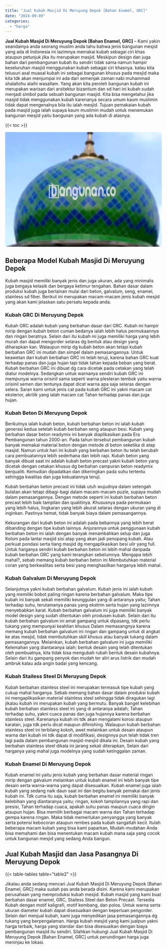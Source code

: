 ```yaml
---
title: "Jual Kubah Masjid Di Meruyung Depok [Bahan Enamel, GRC]"
date: "2024-09-09"
categories: 
  - "harga"
---
```


**Jual Kubah Masjid Di Meruyung Depok \[Bahan Enamel, GRC\]** – Kami yakin seandainya anda seorang muslim anda tahu bahwa jenis bangunan mesjid yang ada di Indonesia ini lazimnya memakai kubah sebagai ciri khas ataupun petunjuk jika itu merupakan masjid. Meskipun design dan juga bahan dari pembangunan kubah itu sendiri tidak sama namun hampir keseluruhan masjid menggunakan kubah sebagai ciri khasnya. kalau kita telusuri asal muasal kubah ini sebagai bangunan khusus pada mesjid maka kita tdk akan menjumpai ini ada dari semenjak zaman nabi muhammad shalallohu alaihi wasallam. Yang akan kita peroleh bangunan kubah ini merupakan warisan dari arsitektur bizantium dan sd hari ini kubah sudah menjadi simbol pada sebuah bangunan masjid. Kita bisa mengetahui jika masjid tidak menggunakan kubah karenanya secara umum kaum muslimin tidak dapat mengenalnya bila itu ialah mesjid. Tujuan pemakaian kubah pada masjid juga ialah supaya kaum muslimin mudah untuk menemukan bangunan mesjid yaitu bangunan yang ada kubah di atasnya.

{{< toc >}}

![Jual Kubah Masjid Di Meruyung Depok [Bahan Enamel, GRC]](/images/jual-kubah-masjid-22.png)

## Beberapa Model Kubah Masjid Di Meruyung Depok

Kubah masjid memiliki banyak jenis dan juga ukuran, ada yang minimalis juga bergaya kelasik dan bergaya ketimur tengahan. Bahan dasar dalam produksi kubah juga berlainan mulai dari beton, galvalum, seng, enamel, stainless sd fiber. Berikut ini merupakan macam-macam jenis kubah mesjid yang akan kami jelaskan satu persatu kepada anda.

### Kubah GRC Di Meruyung Depok

Kubah GRC adalah kubah yang berbahan dasar dari GRC. Kubah ini hampir mirip dengan kubah beton cuman bedanya ialah lebih halus permukaannya dan ringan beratnya. Selain dari itu kubah ini juga memiliki harga yang lebih murah dan dapat mengorder selaras dg bentuk atau design yang diharapkan kan. Walaupun mirip dg kubah beton akan tetapi kubah berbahan GRC ini mudah dan simpel dalam pemasangannya. Untuk keawetan dari kubah berbahan GRC ini telah teruji, karena bahan GRC kuat terhadap panas dan juga hujan tapi tidak tahan kepada beban yang berat. Kubah berbahan GRC ini dibuat dg cara dicetak pada cetakan yang telah diatur modelnya. Sedangkan untuk warnanya sendiri kubah GRC ini mempunyai warna orisinil sama seperti warna plesteran tembok yaitu warna orisinil semen dan tentunya dapat dicat warna apa saja selaras dengan selera. Saran kami untuk jenis cat pada kubah GRC ini yakni macam cat eksterior, akrilik yang ialah macam cat Tahan terhadap panas dan juga hujan.

### Kubah Beton Di Meruyung Depok

Berikutnya ialah kubah beton, kubah berbahan beton ini ialah kubah generasi kedua setelah kubah berbahan seng ataupun besi. Kubah yang berbahan dasar beton readymix ini banyak diaplikasikan pada Era Pembangunan tahun 2000-an. Pada tahun tersebut pembangunan kubah banyak memakai material beton dengan metode di beton seketika di atap masjid. Namun untuk hari ini kubah yang berbahan beton itu telah berubah cara pembuatannya lebih sederhana dan lebih rapi. Kubah beton yang banyak dibuat saat ini adalah kubah beton precast yakni kubah beton yang dicetak dengan cetakan khusus dg berbahan campuran beton readymix berqualiti. Kemudian dipadatkan dan dikeringkan pada suhu tertentu sehingga kwalitas dan juga kekuatannya teruji.

Kubah berbahan beton precast ini tidak utuh wujudnya dalam setengah bulatan akan tetapi dibagi-bagi dalam macam-macam puzle, supaya mudah dalam pemasangannya. Dengan metode seperti ini kubah berbahan beton precast lebih baik tampilan dan qualitinya. Khususnya pada permukaan yang lebih halus, lingkaran yang lebih akurat selaras dengan ukuran yang di inginkan. Pastinya hemat, tidak banyak biaya dalam pemasangannya.

Kekurangan dari kubah beton ini adalah pada bebannya yang lebih berat dibanding dengan tipe kubah lainnya. Anjurannya untuk penggunaan kubah berbahan beton ini ialah dengan banyak menambahkan selup dan juga Kolom pada lantai masjid sisi atap yang akan jadi penopang kubah. Atau perkuat pondasi serta tiang masjid dg mengaplikasikan besi ulir yang full. Untuk harganya sendiri kubah berbahan beton ini lebih mahal daripada kubah berbahan GRC yang kami terangkan sebelumnya. Mengapa lebih mahal?, sebab memang kubah berbahan beton ini Membutuhkan material coran yang berkwalitas serta besi yang menghasilkan harganya lebih mahal.

### Kubah Galvalum Di Meruyung Depok

Selanjutnya yakni kubah berbahan galvalum. Kubah jenis ini ialah kubah yang memiliki bobot paling ringan karena berbahan galvalum. Maka tipe kubah ini banyak sekali memiliki keunggulan yang di antaranya yaitu; Tahan terhadap suhu, terutamanya panas yang ekstrim serta hujan yang lazimnya menyebabkan karat. Kubah berbahan galvalum ini juga memiliki banyak model design yang sudah ditentukan oleh produsen kubah. Selain dari itu kubah berbahan galvalum ini amat gampang untuk dipasang, tdk perlu tukang yang mempunyai keahlian khusus Dalam memasangnya karena memang kubah berbahan galvalum ini ringan dan gampang untuk di angkat ke atas mesjid, tidak membutuhkan skill khusus atau banyak tukang dalam pemasangannya. Melainkan, kubah berbahan galvalum ini juga memiliki Kelemahan yang diantaranya ialah; bentuk desain yang telah ditentukan oleh pembuatnya, kita tidak bisa mengubah rubah bentuk desain kubahnya. Selain dari itu gampang penyok dan mudah ter aliri arus listrik dan mudah ambruk kalau ada angin badai yang kencang.

### Kubah Stailess Steel Di Meruyung Depok

Kubah berbahan stainless steel ini merupakan termasuk tipe kubah yang cukup mahal harganya. Sebab memang bahan dasar dalam produksi kubah ini mengaplikasikan material stainless steel sehingga tidak diragukan lagi jikalau kubah ini merupakan kubah yang bermutu. Banyak banget kelebihan kubah berbahan stainless steel ini yang di antaranya adalah; Tahan terhadap suhu, yakni cuaca panas dan juga hujannya karena berbahan stainless steel. Karenanya kubah ini tdk akan mengalami korosi ataupun karatan, juga tdk perlu dicat maupun difinishing. Walaupun kubah berbahan stainless steel ini terbilang kokoh, awet melainkan untuk desain ataupun warna dari kubah ini tdk dapat di modifikasi, designnya pun telah tidak tren lagi pada dalam pembangunan masjid-mesjid dikala ini. Desain kubah yang berbahan stainless steel dikala ini jarang sekali diterapkan, Selain dari harganya yang mahal juga modelnya yang sudah ketinggalan zaman.

### Kubah Enamel Di Meruyung Depok

Kubah enamel ini yaitu jenis kubah yang berbahan dasar material ringan mirip dengan galvalum melainkan untuk kubah enamel ini lebih banyak tipe desain serta warna-warna yang dapat disesuaikan. Kubah enamel juga ialah kubah yang sedang naik daun saat ini dan begitu banyak pemakai dari jenis kubah ini. Tdk cuma itu saja, kubah berbahan enamel ini memiliki banyak kelebihan yang diantaranya yaitu; ringan, kokoh tampilannya yang rapi dan presisi, Tahan terhadap cuaca, apakah suhu panas maupun cuaca dingin ataupun hujan. Bisa memilih berbagai macam warna dan Tahan terhadap gempa karena ringan. Maka tidak memerlukan penyangga yang banyak serta potensi kebocoran ataupun rembes pada kubah sangatlah kecil. Itulah beberapa macam kubah yang bisa kami paparkan, Mudah-mudahan Anda bisa memahami dan bisa menentukan macam kubah mana saja yang cocok untuk bangunan mesjid yang sedang Anda bangun.

## Jual Kubah Masjid dan Jasa Pasangnya Di Meruyung Depok

{{< table-tables table="table2" >}}

Jikalau anda sedang mencari Jual Kubah Masjid Di Meruyung Depok \[Bahan Enamel, GRC\] maka sudah pas anda berada disini. Karena kami merupakan perusahaan yang memproduksi kubah mesjid. Kubah masjid yang kami buat berbahan dasar enamel, GRC, Stailess Steel dan Beton Precast. Tersedia Kubah dengan motif kaligrafi, motif kembang, dan polos. Untuk warna serta ukuran diameter kubah dapat disesuaikan dengan keperluan pengorder. Selain dari menjual kubah, kami juga menyedikan jasa pemasangannya dg tukang yang berpengalaman. Harga kubah mesjid yang kami jualpun yakni harga terbaik, harga yang standar dan bisa disesuaikan dengan biaya pembangunan masjid itu sendiri. Silahkan hubungi Jual Kubah Masjid Di Meruyung Depok \[Bahan Enamel, GRC\] untuk perundingan harga juga meninjau ke lokasi.
